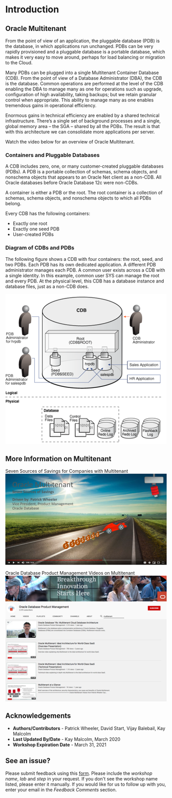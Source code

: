 # Introduction 

## Oracle Multitenant
From the point of view of an application, the pluggable database (PDB) is the database, in which applications run unchanged. PDBs can be very rapidly provisioned and a pluggable database is a portable database, which makes it very easy to move around, perhaps for load balancing or migration to the Cloud.

Many PDBs can be plugged into a single Multitenant Container Database (CDB). From the point of view of a Database Administrator (DBA), the CDB is the database. Common operations are performed at the level of the CDB enabling the DBA to manage many as one for operations such as upgrade, configuration of high availability, taking backups; but we retain granular control when appropriate. This ability to manage many as one enables tremendous gains in operational efficiency.

Enormous gains in technical efficiency are enabled by a shared technical infrastructure. There’s a single set of background processes and a single, global memory area – the SGA – shared by all the PDBs. The result is that with this architecture we can consolidate more applications per server.

Watch the video below for an overview of Oracle Multitenant.

[](youtube:I7cygRKBbI8)

### Containers and Pluggable Databases

A CDB includes zero, one, or many customer-created pluggable databases (PDBs). A PDB is a portable collection of schemas, schema objects, and nonschema objects that appears to an Oracle Net client as a non-CDB. All Oracle databases before Oracle Database 12c were non-CDBs.

A container is either a PDB or the root. The root container is a collection of schemas, schema objects, and nonschema objects to which all PDBs belong.

Every CDB has the following containers:
- Exactly one root
- Exactly one seed PDB
- User-created PDBs

### Diagram of CDBs and PDBs

The following figure shows a CDB with four containers: the root, seed, and two PDBs. Each PDB has its own dedicated application. A different PDB administrator manages each PDB. A common user exists across a CDB with a single identity. In this example, common user SYS can manage the root and every PDB. At the physical level, this CDB has a database instance and database files, just as a non-CDB does.

![](./images/arch.png " ") 

## More Information on Multitenant

Seven Sources of Savings for Companies with Multitenant
<a href="https://www.youtube.com/watch?v=beB8_jS7Vh0&list=PLdtXkK5KBY55xRePeQfgTOK6rYScVsMcN">![](./images/sevensources.png " ") </a>

Oracle Database Product Management Videos on Multitenant
<a href="https://www.youtube.com/channel/UCr6mzwq_gcdsefQWBI72wIQ/search?query=multitenant">![](./images/youtube.png " ") </a>

## Acknowledgements

- **Authors/Contributors** - Patrick Wheeler, David Start, Vijay Balebail, Kay Malcolm
- **Last Updated By/Date** - Kay Malcolm, March 2020
- **Workshop Expiration Date** - March 31, 2021

## See an issue?
Please submit feedback using this [form](https://apexapps.oracle.com/pls/apex/f?p=133:1:::::P1_FEEDBACK:1). Please include the *workshop name*, *lab* and *step* in your request.  If you don't see the workshop name listed, please enter it manually. If you would like for us to follow up with you, enter your email in the *Feedback Comments* section. 
